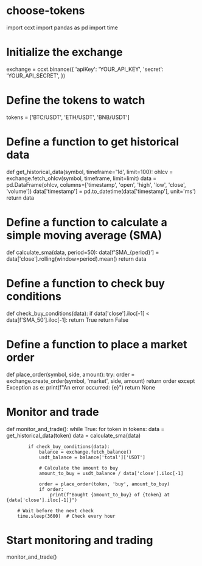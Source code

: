 # choose-tokens
import ccxt
import pandas as pd
import time

# Initialize the exchange
exchange = ccxt.binance({
    'apiKey': 'YOUR_API_KEY',
    'secret': 'YOUR_API_SECRET',
})

# Define the tokens to watch
tokens = ['BTC/USDT', 'ETH/USDT', 'BNB/USDT']

# Define a function to get historical data
def get_historical_data(symbol, timeframe='1d', limit=100):
    ohlcv = exchange.fetch_ohlcv(symbol, timeframe, limit=limit)
    data = pd.DataFrame(ohlcv, columns=['timestamp', 'open', 'high', 'low', 'close', 'volume'])
    data['timestamp'] = pd.to_datetime(data['timestamp'], unit='ms')
    return data

# Define a function to calculate a simple moving average (SMA)
def calculate_sma(data, period=50):
    data[f'SMA_{period}'] = data['close'].rolling(window=period).mean()
    return data

# Define a function to check buy conditions
def check_buy_conditions(data):
    if data['close'].iloc[-1] < data[f'SMA_50'].iloc[-1]:
        return True
    return False

# Define a function to place a market order
def place_order(symbol, side, amount):
    try:
        order = exchange.create_order(symbol, 'market', side, amount)
        return order
    except Exception as e:
        print(f"An error occurred: {e}")
        return None

# Monitor and trade
def monitor_and_trade():
    while True:
        for token in tokens:
            data = get_historical_data(token)
            data = calculate_sma(data)
            
            if check_buy_conditions(data):
                balance = exchange.fetch_balance()
                usdt_balance = balance['total']['USDT']
                
                # Calculate the amount to buy
                amount_to_buy = usdt_balance / data['close'].iloc[-1]
                
                order = place_order(token, 'buy', amount_to_buy)
                if order:
                    print(f"Bought {amount_to_buy} of {token} at {data['close'].iloc[-1]}")
        
        # Wait before the next check
        time.sleep(3600)  # Check every hour

# Start monitoring and trading
monitor_and_trade()
